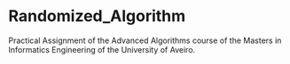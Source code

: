 # Randomized_Algorithm
Practical Assignment of the Advanced Algorithms course of the Masters in Informatics Engineering of the University of Aveiro.
